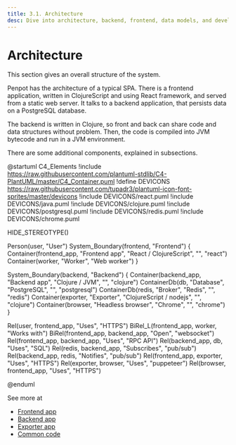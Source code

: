 ```yaml
---
title: 3.1. Architecture
desc: Dive into architecture, backend, frontend, data models, and development environments. Contribute and self-host for free! See Penpot's technical guide.
---
```


# Architecture

This section gives an overall structure of the system.

Penpot has the architecture of a typical SPA. There is a frontend application,
written in ClojureScript and using React framework, and served from a static
web server. It talks to a backend application, that persists data on a
PostgreSQL database.

The backend is written in Clojure, so front and back can share code and data
structures without problem. Then, the code is compiled into JVM bytecode and
run in a JVM environment.

There are some additional components, explained in subsections.

@startuml C4_Elements
!include https://raw.githubusercontent.com/plantuml-stdlib/C4-PlantUML/master/C4_Container.puml
!define DEVICONS https://raw.githubusercontent.com/tupadr3/plantuml-icon-font-sprites/master/devicons
!include DEVICONS/react.puml
!include DEVICONS/java.puml
!include DEVICONS/clojure.puml
!include DEVICONS/postgresql.puml
!include DEVICONS/redis.puml
!include DEVICONS/chrome.puml

HIDE_STEREOTYPE()

Person(user, "User")
System_Boundary(frontend, "Frontend") {
    Container(frontend_app, "Frontend app", "React / ClojureScript", "", "react")
    Container(worker, "Worker", "Web worker")
}

System_Boundary(backend, "Backend") {
    Container(backend_app, "Backend app", "Clojure / JVM", "", "clojure")
    ContainerDb(db, "Database", "PostgreSQL", "", "postgresql")
    ContainerDb(redis, "Broker", "Redis", "", "redis")
    Container(exporter, "Exporter", "ClojureScript / nodejs", "", "clojure")
    Container(browser, "Headless browser", "Chrome", "", "chrome")
}

Rel(user, frontend_app, "Uses", "HTTPS")
BiRel_L(frontend_app, worker, "Works with")
BiRel(frontend_app, backend_app, "Open", "websocket")
Rel(frontend_app, backend_app, "Uses", "RPC API")
Rel(backend_app, db, "Uses", "SQL")
Rel(redis, backend_app, "Subscribes", "pub/sub")
Rel(backend_app, redis, "Notifies", "pub/sub")
Rel(frontend_app, exporter, "Uses", "HTTPS")
Rel(exporter, browser, "Uses", "puppeteer")
Rel(browser, frontend_app, "Uses", "HTTPS")

@enduml

See more at

 * [Frontend app](/technical-guide/developer/architecture/frontend/)
 * [Backend app](/technical-guide/developer/architecture/backend/)
 * [Exporter app](/technical-guide/developer/architecture/exporter/)
 * [Common code](/technical-guide/developer/architecture/common/)

